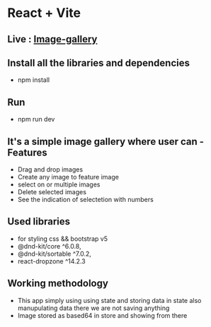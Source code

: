 # React + Vite

## Live : [Image-gallery](https://image-gallery-oll.vercel.app/) 

## Install all the libraries and dependencies 
* npm install

## Run 
* npm run dev

## It's a simple image gallery where user can - Features
* Drag and drop images
* Create any image to feature image
* select on or multiple images
* Delete selected images
* See the indication of selectetion with numbers

## Used libraries
* for styling css && bootstrap v5
* @dnd-kit/core ^6.0.8,
* @dnd-kit/sortable ^7.0.2,
* react-dropzone ^14.2.3

## Working methodology
* This app simply using using state and storing data in state also manupulating data there we are not saving anything
* Image stored as based64 in store and showing from there
